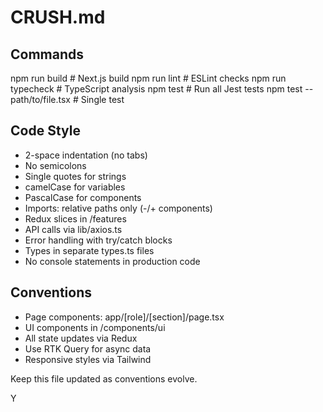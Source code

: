 # CRUSH.md

## Commands
npm run build      # Next.js build
npm run lint       # ESLint checks
npm run typecheck  # TypeScript analysis
npm test           # Run all Jest tests
npm test -- path/to/file.tsx  # Single test

## Code Style
- 2-space indentation (no tabs)
- No semicolons
- Single quotes for strings
- camelCase for variables
- PascalCase for components
- Imports: relative paths only (-/+ components)
- Redux slices in /features
- API calls via lib/axios.ts
- Error handling with try/catch blocks
- Types in separate types.ts files
- No console statements in production code

## Conventions
- Page components: app/[role]/[section]/page.tsx
- UI components in /components/ui
- All state updates via Redux
- Use RTK Query for async data
- Responsive styles via Tailwind

Keep this file updated as conventions evolve.

Y